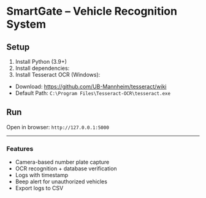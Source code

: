# SmartGate – Vehicle Recognition System

## Setup
1. Install Python (3.9+)
2. Install dependencies:
3. Install Tesseract OCR (Windows):
- Download: https://github.com/UB-Mannheim/tesseract/wiki
- Default Path: `C:\Program Files\Tesseract-OCR\tesseract.exe`

## Run
Open in browser: `http://127.0.0.1:5000`

---

### Features
- Camera-based number plate capture
- OCR recognition + database verification
- Logs with timestamp
- Beep alert for unauthorized vehicles
- Export logs to CSV
